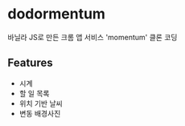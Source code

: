 # dodormentum
바닐라 JS로 만든 크롬 앱 서비스 'momentum' 클론 코딩
  
  
## Features
- 시계
- 할 일 목록
- 위치 기반 날씨
- 변동 배경사진
